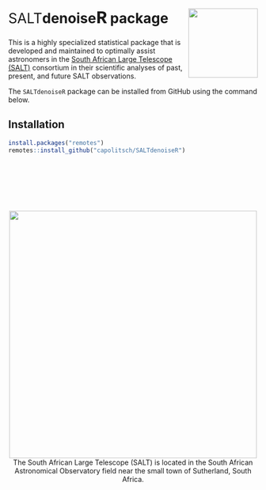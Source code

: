 # <span style="font-weight:400">SALT</span>denoise<span style="font-family:Courier; font-size:1.3em;">R</span> package <a href="https://capolitsch.github.io/SALTdenoiseR/"><img src="reference/figures/logo.png" align="right" width="140px"/></a>

This is a highly specialized statistical package that is developed and 
maintained to optimally assist astronomers in the 
[South African Large Telescope (SALT)](https://www.salt.ac.za/) consortium in 
their scientific analyses of past, present, and future SALT observations.

The `SALTdenoiseR` package can be installed from GitHub using the command
below.

## Installation
``` r
install.packages("remotes")
remotes::install_github("capolitsch/SALTdenoiseR")
```

<style>
.div-wrapper {
    position: relative;
    height: 600px;
    width: 500px;
}

.div-wrapper img {
    position: absolute;
    left: 0;
    bottom: 0;
}
</style>

<center>
  <div class="div-wrapper">
  <a href="https://www.salt.ac.za/"><img src="salt.jpg" width="500px"></a>
  </div>
  <div style='width: 500px;'>
  The South African Large Telescope (SALT) is located in the South African 
  Astronomical Observatory field near the small town of Sutherland, South
  Africa. 
  </div>
</center>
